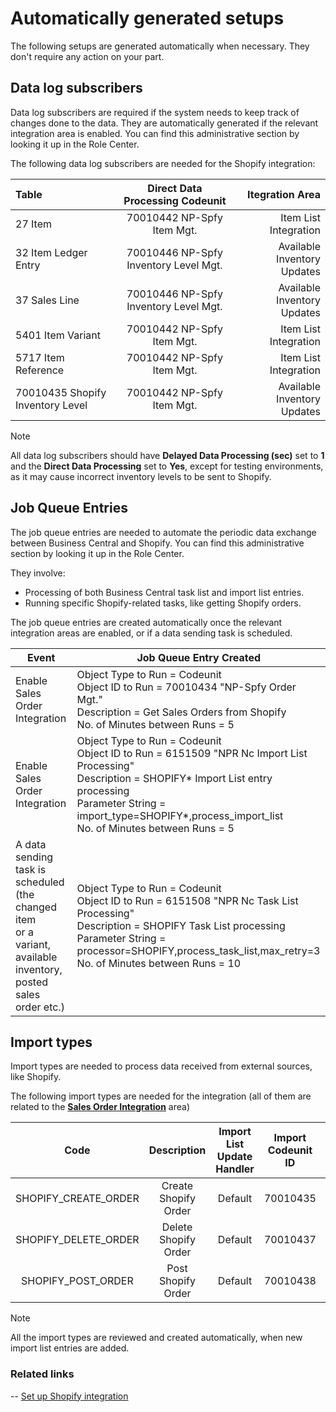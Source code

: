 # Automatically generated setups

The following setups are generated automatically when necessary. They don't require any action on your part.

## Data log subscribers

Data log subscribers are required if the system needs to keep track of changes done to the data. They are automatically generated if the relevant integration area is enabled. You can find this administrative section by looking it up in the Role Center.

The following data log subscribers are needed for the Shopify integration:

| Table                                 | Direct Data Processing Codeunit           | Itegration Area                       |
| :---                                  |                               :----:      |                                  ---: |
| 27           Item                     | 70010442 NP-Spfy Item Mgt.                | Item List Integration                 |
| 32           Item Ledger Entry        | 70010446 NP-Spfy Inventory Level Mgt.     | Available Inventory Updates           |
| 37           Sales Line               | 70010446 NP-Spfy Inventory Level Mgt.     | Available Inventory Updates           |
| 5401         Item Variant             | 70010442 NP-Spfy Item Mgt.                | Item List Integration                 |
| 5717         Item Reference           | 70010442 NP-Spfy Item Mgt.                | Item List Integration                 |
| 70010435      Shopify Inventory Level | 70010442 NP-Spfy Item Mgt.                | Available Inventory Updates           |

> [!Note]
> All data log subscribers should have **Delayed Data Processing (sec)** set to **1** and the **Direct Data Processing** set to **Yes**, except for testing environments, as it may cause incorrect inventory levels to be sent to Shopify.

## Job Queue Entries

The job queue entries are needed to automate the periodic data exchange between Business Central and Shopify. You can find this administrative section by looking it up in the Role Center.

They involve:
 - Processing of both Business Central task list and import list entries. 
 - Running specific Shopify-related tasks, like getting Shopify orders. 

The job queue entries are created automatically once the relevant integration areas are enabled, or if a data sending task is scheduled. 

|          Event                                                                                                |            Job Queue Entry Created               |
|---------------------------------------------------------------------------------------------------------------|--------------------------------------------------|
| Enable Sales Order Integration                                                                                |  Object Type to Run = Codeunit </br> Object ID to Run = 70010434 "NP-Spfy Order Mgt." </br> Description = Get Sales Orders from Shopify </br> No. of Minutes between Runs = 5 |
| Enable Sales Order Integration                                 |     Object Type to Run = Codeunit </br> Object ID to Run = 6151509 "NPR Nc Import List Processing" </br> Description = SHOPIFY* Import List entry processing </br> Parameter String = import_type=SHOPIFY*,process_import_list </br> No. of Minutes between Runs = 5 |
| A data sending task is scheduled (the changed item </br> or a variant,  available inventory, posted sales order etc.)| Object Type to Run = Codeunit </br> Object ID to Run = 6151508 "NPR Nc Task List Processing" </br> Description = SHOPIFY Task List processing </br> Parameter String = processor=SHOPIFY,process_task_list,max_retry=3 </br> No. of Minutes between Runs = 10 |

## Import types

Import types are needed to process data received from external sources, like Shopify.

The following import types are needed for the integration (all of them are related to the [**Sales Order Integration**](../howto/salesordersetup.md) area)

| Code                   | Description             | Import List Update Handler      | Import Codeunit ID     |  Lookup Codeunit ID       |
| :----:                 |    :----:               |                          :----: |                 :----: |                    :----: |
| SHOPIFY_CREATE_ORDER   | Create Shopify Order    | Default                         | 70010435               | 70010436                  |
| SHOPIFY_DELETE_ORDER   | Delete Shopify Order    | Default                         | 70010437               | 70010436                  |
| SHOPIFY_POST_ORDER     | Post Shopify Order      | Default                         | 70010438               | 70010436                  |


> [!Note]
> All the import types are reviewed and created automatically, when new import list entries are added.

### Related links
-- [Set up Shopify integration](../howto/setupshopifyintegration.md)